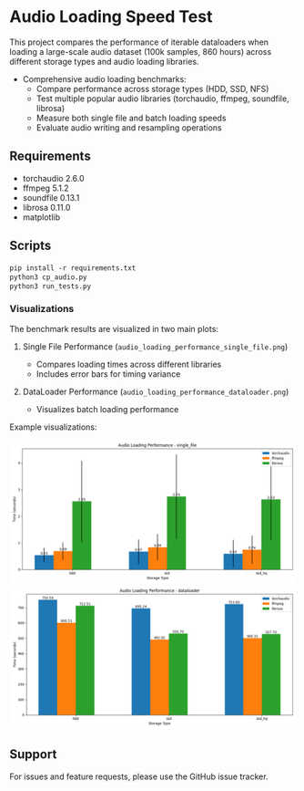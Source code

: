 # Audio Loading Speed Test

This project compares the performance of iterable dataloaders when loading a large-scale audio dataset (100k samples, 860 hours) across different storage types and audio loading libraries.

- Comprehensive audio loading benchmarks:
  - Compare performance across storage types (HDD, SSD, NFS)
  - Test multiple popular audio libraries (torchaudio, ffmpeg, soundfile, librosa)
  - Measure both single file and batch loading speeds
  - Evaluate audio writing and resampling operations

## Requirements

- torchaudio 2.6.0
- ffmpeg 5.1.2
- soundfile 0.13.1
- librosa 0.11.0
- matplotlib

## Scripts

```
pip install -r requirements.txt
python3 cp_audio.py
python3 run_tests.py
```

### Visualizations

The benchmark results are visualized in two main plots:

1. Single File Performance (`audio_loading_performance_single_file.png`)
   - Compares loading times across different libraries
   - Includes error bars for timing variance

2. DataLoader Performance (`audio_loading_performance_dataloader.png`) 
   - Visualizes batch loading performance

Example visualizations:

![Single File Loading Performance](audio_loading_performance_single_file.png)
![DataLoader Performance](audio_loading_performance_dataloader.png)


## Support

For issues and feature requests, please use the GitHub issue tracker.